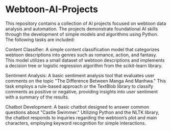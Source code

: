 # Webtoon-AI-Projects
This repository contains a collection of AI projects focused on webtoon data analysis and automation. The projects demonstrate foundational AI skills through the development of simple models and algorithms using Python. The following tasks are included:

Content Classifier: A simple content classification model that categorizes webtoon descriptions into genres such as romance, action, and fantasy. This model utilizes a small dataset of webtoon descriptions and implements a decision tree or logistic regression algorithm from the scikit-learn library.

Sentiment Analysis: A basic sentiment analysis tool that evaluates user comments on the topic "The Difference Between Manga And Manhwa." This task employs a rule-based approach or the TextBlob library to classify comments as positive or negative, providing insights into user sentiment with a summary of the results.

Chatbot Development: A basic chatbot designed to answer common questions about "Castle Swimmer." Utilizing Python and the NLTK library, the chatbot responds to inquiries regarding the webtoon’s plot and main characters, employing keyword recognition for simple interactions.
